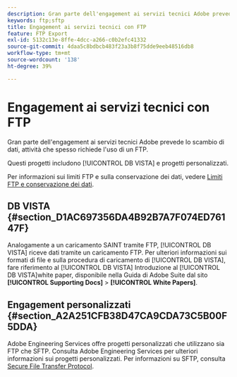 ```yaml
---
description: Gran parte dell'engagement ai servizi tecnici Adobe prevede lo scambio di dati, attività che spesso richiede l'uso di un FTP.
keywords: ftp;sftp
title: Engagement ai servizi tecnici con FTP
feature: FTP Export
exl-id: 5132c13e-8ffe-4dcc-a266-c0b2efc41332
source-git-commit: 4daa5c8bdbcb483f23a3b8f75dde9eeb48516db8
workflow-type: tm+mt
source-wordcount: '138'
ht-degree: 39%

---
```


# Engagement ai servizi tecnici con FTP

Gran parte dell&#39;engagement ai servizi tecnici Adobe prevede lo scambio di dati, attività che spesso richiede l&#39;uso di un FTP. 

Questi progetti includono [!UICONTROL DB VISTA] e progetti personalizzati.

Per informazioni sui limiti FTP e sulla conservazione dei dati, vedere [Limiti FTP e conservazione dei dati](/help/export/ftp-and-sftp/ftp-limits.md).

## DB VISTA {#section_D1AC697356DA4B92B7A7F074ED76147F}

Analogamente a un caricamento SAINT tramite FTP, [!UICONTROL DB VISTA] riceve dati tramite un caricamento FTP. Per ulteriori informazioni sui formati di file e sulla procedura di caricamento di [!UICONTROL DB VISTA], fare riferimento al [!UICONTROL DB VISTA] Introduzione al [!UICONTROL DB VISTA]white paper, disponibile nella Guida di Adobe Suite dal sito **[!UICONTROL Supporting Docs]** > **[!UICONTROL White Papers]**.

## Engagement personalizzati {#section_A2A251CFB38D47CA9CDA73C5B00F5DDA}

Adobe Engineering Services offre progetti personalizzati che utilizzano sia FTP che SFTP. Consulta Adobe Engineering Services per ulteriori informazioni sui progetti personalizzati. Per informazioni su SFTP, consulta [Secure File Transfer Protocol](/help/export/ftp-and-sftp/c-sftp/ftp-sftp.md).
